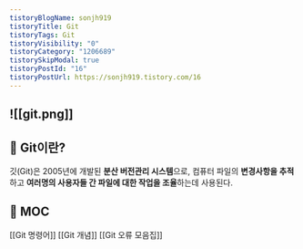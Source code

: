 ```yaml
---
tistoryBlogName: sonjh919
tistoryTitle: Git
tistoryTags: Git
tistoryVisibility: "0"
tistoryCategory: "1206689"
tistorySkipModal: true
tistoryPostId: "16"
tistoryPostUrl: https://sonjh919.tistory.com/16
---
```

 ![[git.png]]
 ---
 
## 🌈 Git이란?
깃(Git)은 2005년에 개발된 **분산 버전관리 시스템**으로, 컴퓨터 파일의 **변경사항을 추적**하고 **여러명의 사용자들 간 파일에 대한 작업을 조율**하는데 사용된다.

## 🌈 MOC
[[Git 명령어]]
[[Git 개념]]
[[Git 오류 모음집]]

